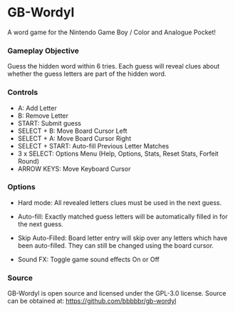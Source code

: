 
# GB-Wordyl

A word game for the Nintendo Game Boy / Color and Analogue Pocket!


### Gameplay Objective

Guess the hidden word within 6 tries. Each guess will reveal clues about whether the guess letters are part of the hidden word.


### Controls
  - A: Add Letter
  - B: Remove Letter
  - START: Submit guess
  - SELECT + B: Move Board Cursor Left
  - SELECT + A:  Move Board Cursor Right
  - SELECT + START: Auto-fill Previous Letter Matches
  - 3 x SELECT: Options Menu (Help, Options, Stats, Reset Stats, Forfeit Round)
  - ARROW KEYS: Move Keyboard Cursor

### Options
  - Hard mode: All revealed letters clues must be used in the next guess.

  - Auto-fill: Exactly matched guess letters will be automatically filled in
   for the next guess.

  - Skip Auto-Filled: Board letter entry will skip over any letters which have been auto-filled. They can still be changed using the board cursor.

  - Sound FX: Toggle game sound effects On or Off


### Source
GB-Wordyl is open source and licensed under the GPL-3.0 license.
Source can be obtained at: https://github.com/bbbbbr/gb-wordyl
